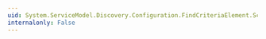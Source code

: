 ```yaml
---
uid: System.ServiceModel.Discovery.Configuration.FindCriteriaElement.ScopeMatchBy
internalonly: False
---
```


